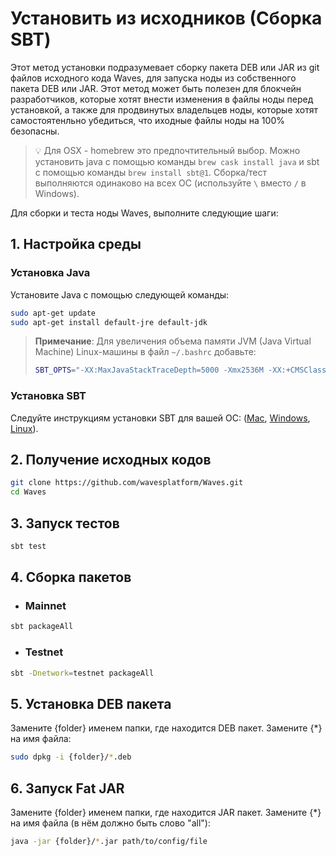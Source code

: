 # Установить из исходников (Сборка SBT)

Этот метод установки подразумевает сборку пакета DEB или JAR из git файлов исходного кода Waves, для запуска ноды из собственного пакета DEB или JAR. Этот метод может быть полезен для блокчейн разработчиков, которые хотят внести изменения в файлы ноды перед установкой, а также для продвинутых владельцев ноды, которые хотят самостоятенльно убедиться, что иходные файлы ноды на 100% безопасны.

> :bulb: Для OSX - homebrew это предпочтительный выбор. Можно установить java с помощью команды `brew cask install java` и sbt с помощью команды `brew install sbt@1`. Сборка/тест выполняются одинаково на всех ОС (используйте `\` вместо `/` в Windows).

Для сборки и теста ноды Waves, выполните следующие шаги:

## 1. Настройка среды

### Установка Java

Установите Java с помощью следующей команды:

```bash
sudo apt-get update
sudo apt-get install default-jre default-jdk
```

>**Примечание**: Для увеличения объема памяти JVM (Java Virtual Machine) Linux-машины в файл `~/.bashrc` добавьте:
>  ```bash
>  SBT_OPTS="-XX:MaxJavaStackTraceDepth=5000 -Xmx2536M -XX:+CMSClassUnloadingEnabled -Xss2M"
>  ```

### Установка SBT

Следуйте инструкциям установки SBT для вашей ОС: ([Mac](https://www.scala-sbt.org/1.0/docs/Installing-sbt-on-Mac.html), [Windows](https://www.scala-sbt.org/1.0/docs/Installing-sbt-on-Windows.html), [Linux](https://www.scala-sbt.org/1.0/docs/Installing-sbt-on-Linux.html)).

## 2. Получение исходных кодов

```bash
git clone https://github.com/wavesplatform/Waves.git
cd Waves
```

## 3. Запуск тестов

```bash
sbt test
```

## 4. Сборка пакетов

* ### Mainnet

```bash
sbt packageAll
```

* ### Testnet

```bash
sbt -Dnetwork=testnet packageAll
```

## 5. Установка DEB пакета

Замените {folder} именем папки, где находится DEB пакет. Замените {*} на имя файла:

```bash
sudo dpkg -i {folder}/*.deb
```

## 6. Запуск Fat JAR

Замените {folder} именем папки, где находится JAR пакет. Замените {*} на имя файла \(в нём должно быть слово "all"\):

```bash
java -jar {folder}/*.jar path/to/config/file
```

